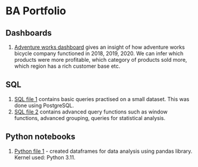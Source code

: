 # BA Portfolio

## Dashboards
1. [Adventure works dashboard](https://github.com/suriya1136/BA/blob/main/adventure_works_postgresql.pbix) gives an insight of how adventure works bicycle company functioned in 2018, 2019, 2020. We can infer which products were more profitable, which category of products sold more, which region has a rich customer base etc.

## SQL
1. [SQL file 1](https://github.com/suriya1136/BA/blob/main/Youtube%20practice.sql) contains basic queries practised on a small dataset. This was done using PostgreSQL.
2. [SQL file 2](https://github.com/suriya1136/BA/blob/main/Advanced%20queries.sql) contains advanced query functions such as window functions, advanced grouping, queries for statistical analysis.

## Python notebooks
1. [Python file 1](https://github.com/suriya1136/BA/blob/main/Python_df.ipynb) - created dataframes for data analysis using pandas library. Kernel used: Python 3.11.
